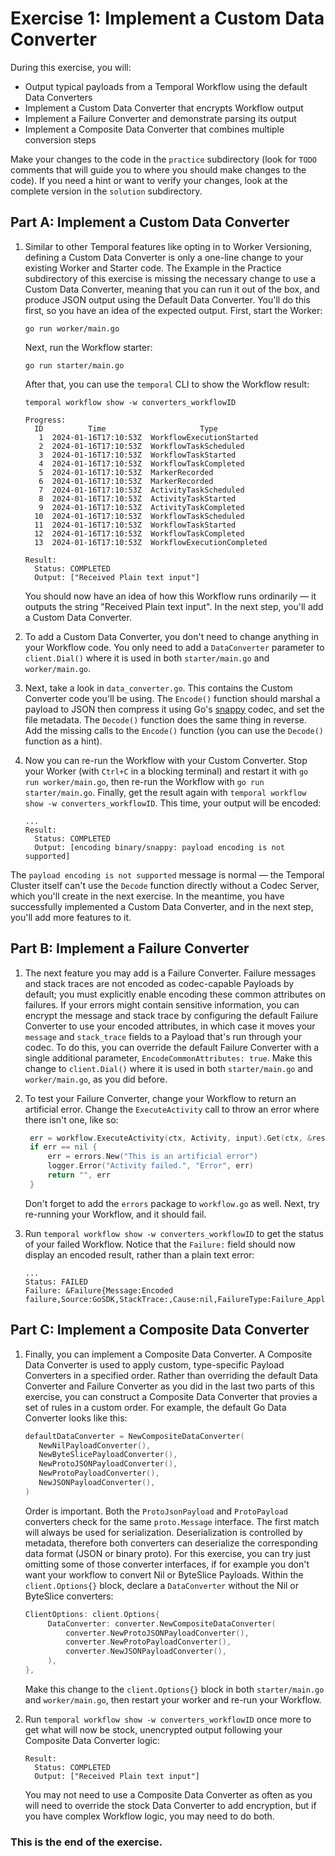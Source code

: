 # Exercise 1: Implement a Custom Data Converter

During this exercise, you will: 

* Output typical payloads from a Temporal Workflow using the default Data Converters
* Implement a Custom Data Converter that encrypts Workflow output
* Implement a Failure Converter and demonstrate parsing its output
* Implement a Composite Data Converter that combines multiple conversion steps

Make your changes to the code in the `practice` subdirectory (look for 
`TODO` comments that will guide you to where you should make changes to 
the code). If you need a hint or want to verify your changes, look at 
the complete version in the `solution` subdirectory.


## Part A: Implement a Custom Data Converter

1. Similar to other Temporal features like opting in to Worker Versioning,
   defining a Custom Data Converter is only a one-line change to your existing
   Worker and Starter code. The Example in the Practice subdirectory of this
   exercise is missing the necessary change to use a Custom Data Converter,
   meaning that you can run it out of the box, and produce JSON output using the
   Default Data Converter. You'll do this first, so you have an idea of the
   expected output. First, start the Worker:

   ```shell
   go run worker/main.go
   ```

   Next, run the Workflow starter:

   ```shell
   go run starter/main.go
   ```

   After that, you can use the `temporal` CLI to show the Workflow result:

   ```shell
   temporal workflow show -w converters_workflowID
   ```

   ```
   Progress:
     ID          Time                     Type
      1  2024-01-16T17:10:53Z  WorkflowExecutionStarted
      2  2024-01-16T17:10:53Z  WorkflowTaskScheduled
      3  2024-01-16T17:10:53Z  WorkflowTaskStarted
      4  2024-01-16T17:10:53Z  WorkflowTaskCompleted
      5  2024-01-16T17:10:53Z  MarkerRecorded
      6  2024-01-16T17:10:53Z  MarkerRecorded
      7  2024-01-16T17:10:53Z  ActivityTaskScheduled
      8  2024-01-16T17:10:53Z  ActivityTaskStarted
      9  2024-01-16T17:10:53Z  ActivityTaskCompleted
     10  2024-01-16T17:10:53Z  WorkflowTaskScheduled
     11  2024-01-16T17:10:53Z  WorkflowTaskStarted
     12  2024-01-16T17:10:53Z  WorkflowTaskCompleted
     13  2024-01-16T17:10:53Z  WorkflowExecutionCompleted

   Result:
     Status: COMPLETED
     Output: ["Received Plain text input"]
   ```

   You should now have an idea of how this Workflow runs ordinarily — it outputs
   the string "Received Plain text input". In the next step, you'll add a Custom
   Data Converter.
2. To add a Custom Data Converter, you don't need to change anything in your
   Workflow code. You only need to add a `DataConverter` parameter to
   `client.Dial()` where it is used in both `starter/main.go` and
   `worker/main.go`.
3. Next, take a look in `data_converter.go`. This contains the Custom Converter
   code you'll be using. The `Encode()` function should marshal a payload to
   JSON then compress it using Go's [snappy](https://github.com/google/snappy)
   codec, and set the file metadata. The `Decode()` function does the same thing
   in reverse. Add the missing calls to the `Encode()` function (you can use the
   `Decode()` function as a hint).
4. Now you can re-run the Workflow with your Custom Converter. Stop your Worker
   (with `Ctrl+C` in a blocking terminal) and restart it with `go run
   worker/main.go`, then re-run the Workflow with `go run starter/main.go`.
   Finally, get the result again with `temporal workflow show -w
   converters_workflowID`. This time, your output will be encoded:

   ```
   ...
   Result:
     Status: COMPLETED
     Output: [encoding binary/snappy: payload encoding is not supported]
   ```

  The `payload encoding is not supported` message is normal — the Temporal
  Cluster itself can't use the `Decode` function directly without a Codec
  Server, which you'll create in the next exercise. In the meantime, you have
  successfully implemented a Custom Data Converter, and in the next step, you'll
  add more features to it. 


## Part B: Implement a Failure Converter

1. The next feature you may add is a Failure Converter. Failure messages and
   stack traces are not encoded as codec-capable Payloads by default; you must
   explicitly enable encoding these common attributes on failures. If your
   errors might contain sensitive information, you can encrypt the message and
   stack trace by configuring the default Failure Converter to use your encoded
   attributes, in which case it moves your `message` and `stack_trace` fields to a
   Payload that's run through your codec. To do this, you can override the
   default Failure Converter with a single additional parameter,
   `EncodeCommonAttributes: true`. Make this change to `client.Dial()` where it
   is used in both `starter/main.go` and `worker/main.go`, as you did before.
2. To test your Failure Converter, change your Workflow to return an artificial
   error. Change the `ExecuteActivity` call to throw an error where there isn't
   one, like so:

   ```go
	err = workflow.ExecuteActivity(ctx, Activity, input).Get(ctx, &result)
	if err == nil {
		err = errors.New("This is an artificial error")
		logger.Error("Activity failed.", "Error", err)
		return "", err
	}
   ```

   Don't forget to add the `errors` package to `workflow.go` as well. Next, try
   re-running your Workflow, and it should fail.
3. Run `temporal workflow show -w converters_workflowID` to get the status of your
   failed Workflow. Notice that the `Failure:` field should now display an encoded
   result, rather than a plain text error:

   ```
   ...
   Status: FAILED
   Failure: &Failure{Message:Encoded failure,Source:GoSDK,StackTrace:,Cause:nil,FailureType:Failure_ApplicationFailureInfo,}
   ```


## Part C: Implement a Composite Data Converter

1. Finally, you can implement a Composite Data Converter. A Composite Data
   Converter is used to apply custom, type-specific Payload Converters in a
   specified order. Rather than overriding the default Data Converter and
   Failure Converter as you did in the last two parts of this exercise, you can
   construct a Composite Data Converter that provies a set of rules in a custom
   order. For example, the default Go Data Converter looks like this:

   ```go
   defaultDataConverter = NewCompositeDataConverter(
      NewNilPayloadConverter(),
      NewByteSlicePayloadConverter(),
      NewProtoJSONPayloadConverter(),
      NewProtoPayloadConverter(),
      NewJSONPayloadConverter(),
   )
   ```

   Order is important. Both the `ProtoJsonPayload` and `ProtoPayload` converters
   check for the same `proto.Message` interface. The first match will always be
   used for serialization. Deserialization is controlled by metadata, therefore
   both converters can deserialize the corresponding data format (JSON or binary
   proto). For this exercise, you can try just omitting some of those converter
   interfaces, if for example you don't want your workflow to convert Nil or
   ByteSlice Payloads. Within the `client.Options{}` block, declare a
   `DataConverter` without the Nil or ByteSlice converters:

   ```go
   ClientOptions: client.Options{
		DataConverter: converter.NewCompositeDataConverter(
			converter.NewProtoJSONPayloadConverter(),
			converter.NewProtoPayloadConverter(),
			converter.NewJSONPayloadConverter(),
		),
   },
   ```

   Make this change to the `client.Options{}` block in both `starter/main.go` and
   `worker/main.go`, then restart your worker and re-run your Workflow.
2. Run `temporal workflow show -w converters_workflowID` once more to get what will
   now be stock, unencrypted output following your Composite Data Converter logic:

   ```
   Result:
     Status: COMPLETED
     Output: ["Received Plain text input"]
   ```

   You may not need to use a Composite Data Converter as often as you will need
   to override the stock Data Converter to add encryption, but if you have
   complex Workflow logic, you may need to do both.


### This is the end of the exercise.

